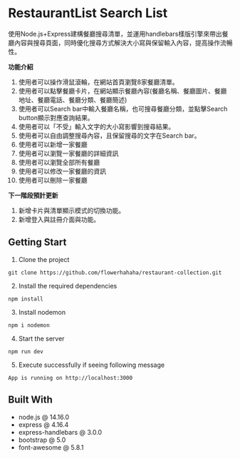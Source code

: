 # RestaurantList Search List
使用Node.js+Express建構餐廳搜尋清單，並運用handlebars樣版引擎來帶出餐廳內容與搜尋頁面，同時優化搜尋方式解決大小寫與保留輸入內容，提高操作流暢性。

**功能介紹**
1. 使用者可以操作滑鼠滾輪，在網站首頁瀏覽8家餐廳清單。
2. 使用者可以點擊餐廳卡片，在網站顯示餐廳內容(餐廳名稱、餐廳圖片、餐廳地址、餐廳電話、餐廳分類、餐廳簡述)
3. 使用者可以Search bar中輸入餐廳名稱，也可搜尋餐廳分類，並點擊Search button顯示對應查詢結果。
4. 使用者可以「不受」輸入文字的大小寫影響到搜尋結果。
5. 使用者可以自由調整搜尋內容，且保留搜尋的文字在Search bar。
6. 使用者可以新增一家餐廳
7. 使用者可以瀏覽一家餐廳的詳細資訊
8. 使用者可以瀏覽全部所有餐廳
9. 使用者可以修改一家餐廳的資訊
10. 使用者可以刪除一家餐廳

**下一階段預計更新**
1. 新增卡片與清單顯示模式的切換功能。
2. 新增登入與註冊介面與功能。

## Getting Start

1.  Clone the project

```
git clone https://github.com/flowerhahaha/restaurant-collection.git
```

2.  Install the required dependencies

```
npm install
```

3.  Install nodemon

```
npm i nodemon
```

4.  Start the server

```
npm run dev
```

5.  Execute successfully if seeing following message

```
App is running on http://localhost:3000
```

## Built With

-   node.js @ 14.16.0
-   express @ 4.16.4
-   express-handlebars @ 3.0.0
-   bootstrap @ 5.0
-   font-awesome @ 5.8.1


